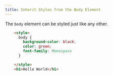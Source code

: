 ```yaml
---
title: Inherit Styles from the Body Element
---
```

The `body` element can be styled just like any other.

```html
    <style>
      body {
        background-color: black;
        color: green;
        font-family: Monospace
      }

    </style>
    <h1>Hello World</h1>
```
